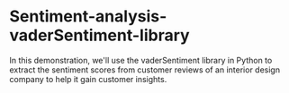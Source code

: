 # Sentiment-analysis-vaderSentiment-library
 In this demonstration, we'll use the vaderSentiment library in Python to extract the sentiment scores from customer reviews of an interior design company to help it gain customer insights. 
